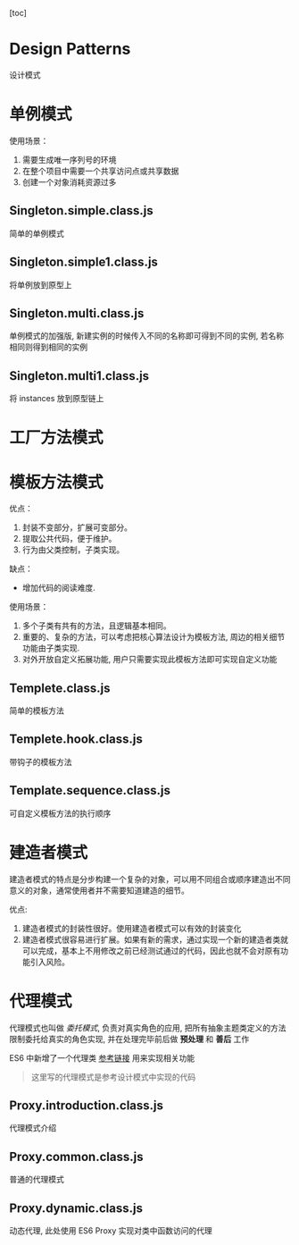 [toc]

# Design Patterns
设计模式

# 单例模式

使用场景：

1. 需要生成唯一序列号的环境
2. 在整个项目中需要一个共享访问点或共享数据
3. 创建一个对象消耗资源过多

## Singleton.simple.class.js

简单的单例模式

## Singleton.simple1.class.js

将单例放到原型上

## Singleton.multi.class.js

单例模式的加强版, 新建实例的时候传入不同的名称即可得到不同的实例, 若名称相同则得到相同的实例

## Singleton.multi1.class.js

将 instances 放到原型链上

# 工厂方法模式

# 模板方法模式

优点：

1. 封装不变部分，扩展可变部分。 
2. 提取公共代码，便于维护。 
3. 行为由父类控制，子类实现。

缺点：

* 增加代码的阅读难度.

使用场景： 

1. 多个子类有共有的方法，且逻辑基本相同。 
2. 重要的、复杂的方法，可以考虑把核心算法设计为模板方法, 周边的相关细节功能由子类实现.
3. 对外开放自定义拓展功能, 用户只需要实现此模板方法即可实现自定义功能

## Templete.class.js

简单的模板方法

## Templete.hook.class.js

带钩子的模板方法

## Template.sequence.class.js

可自定义模板方法的执行顺序

# 建造者模式

建造者模式的特点是分步构建一个复杂的对象，可以用不同组合或顺序建造出不同意义的对象，通常使用者并不需要知道建造的细节。

优点: 

1. 建造者模式的封装性很好。使用建造者模式可以有效的封装变化
2. 建造者模式很容易进行扩展。如果有新的需求，通过实现一个新的建造者类就可以完成，基本上不用修改之前已经测试通过的代码，因此也就不会对原有功能引入风险。

# 代理模式

代理模式也叫做 _委托模式_, 负责对真实角色的应用, 把所有抽象主题类定义的方法限制委托给真实的角色实现, 并在处理完毕前后做 __预处理__ 和 __善后__ 工作

ES6 中新增了一个代理类 [参考链接](http://es6.ruanyifeng.com/#docs/proxy) 用来实现相关功能

> 这里写的代理模式是参考设计模式中实现的代码

## Proxy.introduction.class.js

代理模式介绍

## Proxy.common.class.js

普通的代理模式

## Proxy.dynamic.class.js

动态代理, 此处使用 ES6 Proxy 实现对类中函数访问的代理